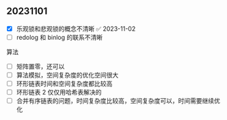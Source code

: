 ## 20231101

- [x] 乐观锁和悲观锁的概念不清晰 ✅ 2023-11-02
- [ ] redolog 和 binlog 的联系不清晰

算法

- [ ] 矩阵置零，还可以
- [ ] 算法模拟，空间复杂度的优化空间很大
- [ ] 环形链表时间和空间复杂度都比较高
- [ ] 环形链表 2 仅仅用哈希表解决的
- [ ] 合并有序链表的问题，时间复杂度比较高，空间复杂度可以，时间需要继续优化
